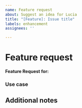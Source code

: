 ```yaml
---
name: Feature request
about: Suggest an idea for Lucia
title: "[Feature]: Issue title"
labels: enhancement
assignees: ''

---
```


# Feature request

**Feature Request for:** <!-- Package name -->

<!-- A summary of what you'd like to see added or changed -->

### Use case

<!-- When this feature could be useful -->

## Additional notes

<!-- Any additional things you want to add -->
